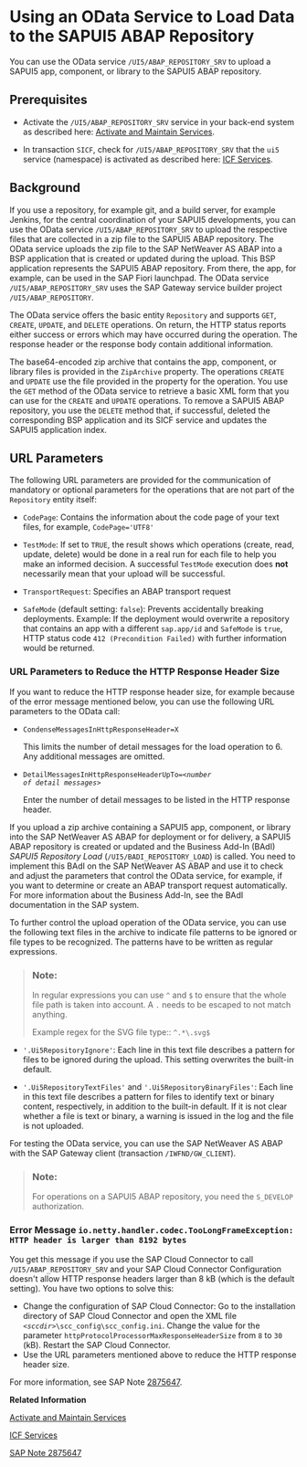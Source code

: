 <!-- loioa883327a82ef4cc792f3c1e7b7a48de8 -->

# Using an OData Service to Load Data to the SAPUI5 ABAP Repository

You can use the OData service `/UI5/ABAP_REPOSITORY_SRV` to upload a SAPUI5 app, component, or library to the SAPUI5 ABAP repository.



<a name="loioa883327a82ef4cc792f3c1e7b7a48de8__section_vvm_c1k_hmb"/>

## Prerequisites

-   Activate the `/UI5/ABAP_REPOSITORY_SRV` service in your back-end system as described here: [Activate and Maintain Services](https://help.sap.com/viewer/68bf513362174d54b58cddec28794093/latest/en-US/bb2bfe50645c741ae10000000a423f68.html).

-   In transaction `SICF`, check for `/UI5/ABAP_REPOSITORY_SRV` that the `ui5` service \(namespace\) is activated as described here: [ICF Services](https://help.sap.com/viewer/68bf513362174d54b58cddec28794093/latest/en-US/a5f72651c294256ee10000000a445394.html).



<a name="loioa883327a82ef4cc792f3c1e7b7a48de8__section_j3q_thz_rkb"/>

## Background

If you use a repository, for example git, and a build server, for example Jenkins, for the central coordination of your SAPUI5 developments, you can use the OData service `/UI5/ABAP_REPOSITORY_SRV` to upload the respective files that are collected in a zip file to the SAPUI5 ABAP repository. The OData service uploads the zip file to the SAP NetWeaver AS ABAP into a BSP application that is created or updated during the upload. This BSP application represents the SAPUI5 ABAP repository. From there, the app, for example, can be used in the SAP Fiori launchpad. The OData service `/UI5/ABAP_REPOSITORY_SRV` uses the SAP Gateway service builder project `/UI5/ABAP_REPOSITORY`.

The OData service offers the basic entity `Repository` and supports `GET`, `CREATE`, `UPDATE`, and `DELETE` operations. On return, the HTTP status reports either success or errors which may have occurred during the operation. The response header or the response body contain additional information.

The base64-encoded zip archive that contains the app, component, or library files is provided in the `ZipArchive` property. The operations `CREATE` and `UPDATE` use the file provided in the property for the operation. You use the `GET` method of the OData service to retrieve a basic XML form that you can use for the `CREATE` and `UPDATE` operations. To remove a SAPUI5 ABAP repository, you use the `DELETE` method that, if successful, deleted the corresponding BSP application and its SICF service and updates the SAPUI5 application index.



<a name="loioa883327a82ef4cc792f3c1e7b7a48de8__section_ysh_5hz_rkb"/>

## URL Parameters

The following URL parameters are provided for the communication of mandatory or optional parameters for the operations that are not part of the `Repository` entity itself:

-   `CodePage`: Contains the information about the code page of your text files, for example, `CodePage='UTF8'`

-   `TestMode`: If set to `TRUE`, the result shows which operations \(create, read, update, delete\) would be done in a real run for each file to help you make an informed decision. A successful `TestMode` execution does **not** necessarily mean that your upload will be successful.

-   `TransportRequest`: Specifies an ABAP transport request

-   `SafeMode` \(default setting: `false`\): Prevents accidentally breaking deployments. Example: If the deployment would overwrite a repository that contains an app with a different `sap.app/id` and `SafeMode` is `true`, HTTP status code `412 (Precondition Failed)` with further information would be returned.




### URL Parameters to Reduce the HTTP Response Header Size

If you want to reduce the HTTP response header size, for example because of the error message mentioned below, you can use the following URL parameters to the OData call:

-   `CondenseMessagesInHttpResponseHeader=X`

    This limits the number of detail messages for the load operation to 6. Any additional messages are omitted.

-   <code>DetailMessagesInHttpResponseHeaderUpTo=<i class="varname">&lt;number of detail messages&gt;</i></code>

    Enter the number of detail messages to be listed in the HTTP response header.




If you upload a zip archive containing a SAPUI5 app, component, or library into the SAP NetWeaver AS ABAP for deployment or for delivery, a SAPUI5 ABAP repository is created or updated and the Business Add-In \(BAdI\) *SAPUI5 Repository Load* \(`/UI5/BADI_REPOSITORY_LOAD`\) is called. You need to implement this BAdI on the SAP NetWeaver AS ABAP and use it to check and adjust the parameters that control the OData service, for example, if you want to determine or create an ABAP transport request automatically. For more information about the Business Add-In, see the BAdI documentation in the SAP system.

To further control the upload operation of the OData service, you can use the following text files in the archive to indicate file patterns to be ignored or file types to be recognized. The patterns have to be written as regular expressions.

> ### Note:  
> In regular expressions you can use `^` and `$` to ensure that the whole file path is taken into account. A `.` needs to be escaped to not match anything.
> 
> Example regex for the SVG file type:: `^.*\.svg$`

-   `'.Ui5RepositoryIgnore'`: Each line in this text file describes a pattern for files to be ignored during the upload. This setting overwrites the built-in default.

-   `'.Ui5RepositoryTextFiles'` and `'.Ui5RepositoryBinaryFiles'`: Each line in this text file describes a pattern for files to identify text or binary content, respectively, in addition to the built-in default. If it is not clear whether a file is text or binary, a warning is issued in the log and the file is not uploaded.


For testing the OData service, you can use the SAP NetWeaver AS ABAP with the SAP Gateway client \(transaction `/IWFND/GW_CLIENT`\).

> ### Note:  
> For operations on a SAPUI5 ABAP repository, you need the `S_DEVELOP` authorization.



### Error Message `io.netty.handler.codec.TooLongFrameException: HTTP header is larger than 8192 bytes`

You get this message if you use the SAP Cloud Connector to call `/UI5/ABAP_REPOSITORY_SRV` and your SAP Cloud Connector Configuration doesn't allow HTTP response headers larger than 8 kB \(which is the default setting\). You have two options to solve this:

-   Change the configuration of SAP Cloud Connector: Go to the installation directory of SAP Cloud Connector and open the XML file <code><i class="varname">&lt;sccdir&gt;</i>\scc_config\scc_config.ini</code>. Change the value for the parameter `httpProtocolProcessorMaxResponseHeaderSize` from `8` to `30` \(kB\). Restart the SAP Cloud Connector.
-   Use the URL parameters mentioned above to reduce the HTTP response header size.

For more information, see SAP Note [2875647](https://launchpad.support.sap.com/#/notes/2875647).

**Related Information**  


[Activate and Maintain Services](https://help.sap.com/viewer/68bf513362174d54b58cddec28794093/latest/en-US/bb2bfe50645c741ae10000000a423f68.html)

[ICF Services](https://help.sap.com/viewer/68bf513362174d54b58cddec28794093/latest/en-US/a5f72651c294256ee10000000a445394.html)

[SAP Note 2875647](https://launchpad.support.sap.com/#/notes/2875647 "SAPUI5 ABAP Repository Load via OData: URL parameters to reduce size of messages in HTTP response header")

